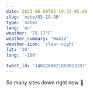 ```yaml
---
date: 2021-06-08T05:19:32-05:00
slug: 'note/05-19-30'
type: 'notes'
lang: 'en'
weather: '75.17°F'
weather_summary: 'Humid'
weather-icon: 'clear-night'
lat: '26'
long: '-100'

tweet_id: '1402208621858013187'
---
```

So many sites down right now 👀
